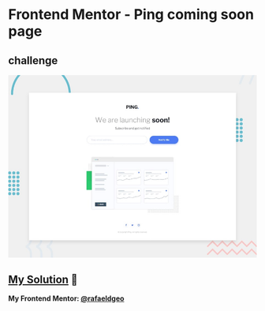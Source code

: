 # Frontend Mentor - Ping coming soon page
## challenge

![Design preview for the Ping coming soon page coding challenge](./design/desktop-preview.jpg)

## [My Solution](https://rafaeldgeo.github.io/my-practices-in-the-frontend-mentor/newbie/ping-coming-soon-page-master/) 🚀
**My Frontend Mentor: [@rafaeldgeo](https://www.frontendmentor.io/profile/rafaeldgeo)**
